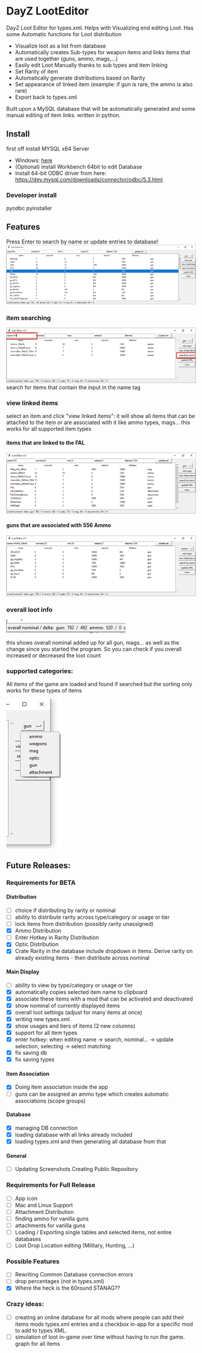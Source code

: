 # DayZ LootEditor
DayZ Loot Editor for types.xml.
Helps with Visualizing end editing Loot. Has some Automatic functions for Loot distribution

- Visualize loot as a list from database
- Automatically creates Sub-types for weapon items and links items that are used together (guns, ammo, mags,...)
- Easily edit Loot Manually thanks to sub types and item linking
- Set Rarity of item
- Automatically generate distributions based on Rarity
- Set appearance of linked item (example: if gun is rare, the ammo is also rare)
- Export back to types.xml

Built upon a MySQL database that will be automatically generated and some manual editing of item links.
written in python.

## Install
first off install MYSQL x64 Server 
- Windows: [here](https://dev.mysql.com/downloads/windows/installer/8.0.html) 
- (Optional) install Workbench 64bit to edit Database
- Install 64-bit ODBC driver from here: https://dev.mysql.com/downloads/connector/odbc/5.3.html

### Developer install

pyodbc
pyinstaller

## Features
Press Enter to search by name or update entries to database!
![screenshot of application](images/2019-06-05_14-23-51.png)

### item searching
![search by name](images/searching.png)
search for items that contain the input in the name tag

### view linked items
select an item and click "view linked items":
it will show all items that can be attached to the item or are associated with it like ammo types, mags... this works for all supported item types

#### items that are linked to the FAL
![](images/linkedToFAL.png)

#### guns that are associated with 556 Ammo
![](images/linkedTo556Ammo.png)

### overall loot info

![](images/2019-06-05_14-23-41.png)

this shows overall nominal added up for all gun, mags... as well as the change since you started the program. So you can check if you overall increased or decreased the loot count

### supported categories:
All items of the game are loaded and found if searched but the sorting only works for these types of items

![weapons, gun, ammo, mag, attachment, optic](images/2019-06-05_14-24-52.png)

## Future Releases:

### Requirements for BETA

#### Distribution
- [ ] choice if distributing by rarity or nominal
- [ ] ability to distribute rarity across type/category or usage or tier
- [ ] lock items from distribution (possibly rarity unassigned)
- [x] Ammo Distribution
- [ ] Enter Hotkey in Rarity Distribution
- [x] Optic Distribution
- [x] Crate Rarity in the database include dropdown in items. Derive rarity on already existing items - then distribute across nominal

#### Main Display
- [ ] ability to view by type/category or usage or tier
- [x] automatically copies selected item name to clipboard
- [x] associate these items with a mod that can be activated and deactivated
- [x] show nominal of currently displayed items
- [x] overall loot settings (adjust for many items at once)
- [x] writing new types.xml
- [x] show usages and tiers of items (2 new columns)
- [x] support for all item types
- [x] enter hotkey: when editing name -> search, nominal... -> update selection, selecting -> select matching
- [x] fix saving db
- [x] fix saving types

#### Item Association
- [x] Doing item association inside the app
- [ ] guns can be assigned an ammo type which creates automatic associations (scope groups)

#### Database
- [x] managing DB connection
- [x] loading database with all links already included
- [x] loading types.xml and then generating all database from that 

#### General
- [ ] Updating Screenshots Creating Public Repository


### Requirements for Full Release
- [ ] App icon
- [ ] Mac and Linux Support
- [ ] Attachment Distribution
- [ ] finding ammo for vanilla guns
- [ ] attachments for vanilla guns
- [ ] Loading / Exporting single tables and selected items, not entire databases
- [ ] Loot Drop Location editing (Military, Hunting, ...)

### Possible Features
- [ ] Rewriting Common Database connection errors
- [ ] drop percentages (not in types.xml)
- [x] Where the heck is the 60round STANAG??

### Crazy ideas:
- [ ] creating an online database for all mods where people can add their items mods types.xml entries and a checkbox in-app for a specific mod to add to types XML.
- [ ] simulation of loot in-game over time without having to run the game. graph for all items
